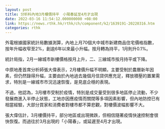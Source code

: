 ```yaml
---
layout: post
title: 分析料內地3月樓價持平　小陽春延至4月才出現
date: 2022-03-16 11:54:12.000000000 +08:00
link: https://news.rthk.hk/rthk/ch/component/k2/1639191-20220316.htm
categories: rthk
---
```


外電根據國家統計局數據測算，內地上月70個大中城市新建商品住宅價格指數，按年升幅收窄至2%，創逾6年以來最小升幅。按月轉為持平，1月則升0.1%。

統計局指，2月一線城市新樓價格按月上升，二、三線城市按月持平或下降。

中原地產首席分析師張大偉表示，2月樓價升幅不明顯，主要受制於農曆新年因素，但仍然錄得升幅，主要由於內地過去幾個月信貸供應充足，釋放積壓的置業需求，特別是一線城市市況迅速恢復，是見底企穩的表現。

不過，他認為，3月樓市受制於疫情，特別是成交量受到很多地區停止流動，不少發展商進入半停止狀態，工地亦因應疫情而關閉等多項因素影響，但內地防控已有相當經驗，大部分買家和消費者對樓市都不算悲觀，對樓價波幅影響不大。

張大偉估計，3月樓價持平，部分地區或出現微跌，但相信隨著疫情快速控制會很快恢復。而過往於3月出現的「小陽春」，或延遲至4月才出現。
